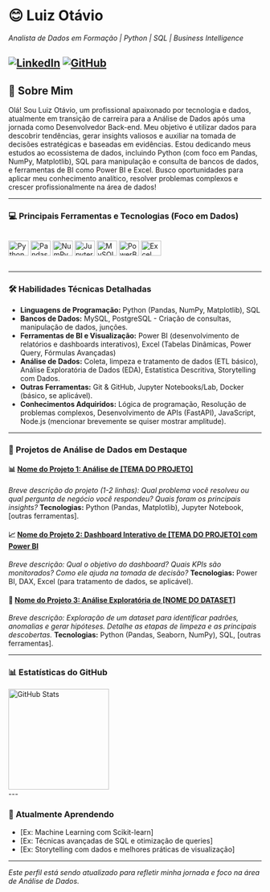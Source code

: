 # 😊 Luiz Otávio
*Analista de Dados em Formação | Python | SQL | Business Intelligence*

[![LinkedIn](https://img.shields.io/badge/LinkedIn-Conectar-blue?style=flat-square&logo=linkedin)](https://www.linkedin.com/in/luizotavioo/)
[![GitHub](https://img.shields.io/badge/GitHub-luzotavio-lightgrey?style=flat-square&logo=github)](https://github.com/luzotavio)
---

## 👋 Sobre Mim
Olá! Sou Luiz Otávio, um profissional apaixonado por tecnologia e dados, atualmente em transição de carreira para a Análise de Dados após uma jornada como Desenvolvedor Back-end. Meu objetivo é utilizar dados para descobrir tendências, gerar insights valiosos e auxiliar na tomada de decisões estratégicas e baseadas em evidências. Estou dedicando meus estudos ao ecossistema de dados, incluindo Python (com foco em Pandas, NumPy, Matplotlib), SQL para manipulação e consulta de bancos de dados, e ferramentas de BI como Power BI e Excel. Busco oportunidades para aplicar meu conhecimento analítico, resolver problemas complexos e crescer profissionalmente na área de dados!

---

### 💻 Principais Ferramentas e Tecnologias (Foco em Dados)
<div style="display: inline_block"><br>
  <img align="center" alt="Python" title="Python" height="30" width="40" src="https://cdn.jsdelivr.net/gh/devicons/devicon@latest/icons/python/python-original.svg">
  <img align="center" alt="Pandas" title="Pandas" height="30" width="40" src="https://cdn.jsdelivr.net/gh/devicons/devicon@latest/icons/pandas/pandas-original-wordmark.svg">
  <img align="center" alt="NumPy" title="NumPy" height="30" width="40" src="https://cdn.jsdelivr.net/gh/devicons/devicon@latest/icons/numpy/numpy-original-wordmark.svg">
  <img align="center" alt="Jupyter" title="Jupyter Notebook" height="30" width="40" src="https://cdn.jsdelivr.net/gh/devicons/devicon@latest/icons/jupyter/jupyter-original-wordmark.svg">
  <img align="center" alt="MySQL" title="SQL (MySQL)" height="30" width="40" src="https://cdn.jsdelivr.net/gh/devicons/devicon@latest/icons/mysql/mysql-original-wordmark.svg">
  <img align="center" alt="PowerBI" title="Power BI" height="30" width="40" src="https://img.shields.io/badge/PowerBI-F2C811?style=for-the-badge&logo=powerbi&logoColor=black">
  <img align="center" alt="Excel" title="Excel" height="30" width="40" src="https://img.shields.io/badge/Microsoft_Excel-217346?style=for-the-badge&logo=microsoft-excel&logoColor=white">
  </div>

<br/>

---

### 🛠️ Habilidades Técnicas Detalhadas

- **Linguagens de Programação:** Python (Pandas, NumPy, Matplotlib), SQL
- **Bancos de Dados:** MySQL, PostgreSQL - Criação de consultas, manipulação de dados, junções.
- **Ferramentas de BI e Visualização:** Power BI (desenvolvimento de relatórios e dashboards interativos), Excel (Tabelas Dinâmicas, Power Query, Fórmulas Avançadas)
- **Análise de Dados:** Coleta, limpeza e tratamento de dados (ETL básico), Análise Exploratória de Dados (EDA), Estatística Descritiva, Storytelling com Dados.
- **Outras Ferramentas:** Git & GitHub, Jupyter Notebooks/Lab, Docker (básico, se aplicável).
- **Conhecimentos Adquiridos:** Lógica de programação, Resolução de problemas complexos, Desenvolvimento de APIs (FastAPI), JavaScript, Node.js (mencionar brevemente se quiser mostrar amplitude).

---

### 🚀 Projetos de Análise de Dados em Destaque

#### 📊 [Nome do Projeto 1: Análise de [TEMA DO PROJETO]](URL_DO_SEU_REPOSITORIO_1)
*Breve descrição do projeto (1-2 linhas): Qual problema você resolveu ou qual pergunta de negócio você respondeu? Quais foram os principais insights?*
**Tecnologias:** Python (Pandas, Matplotlib), Jupyter Notebook, [outras ferramentas].

#### 📈 [Nome do Projeto 2: Dashboard Interativo de [TEMA DO PROJETO] com Power BI](URL_DO_SEU_REPOSITORIO_2_OU_LINK_PUBLICO_DO_DASHBOARD)
*Breve descrição: Qual o objetivo do dashboard? Quais KPIs são monitorados? Como ele ajuda na tomada de decisão?*
**Tecnologias:** Power BI, DAX, Excel (para tratamento de dados, se aplicável).

#### 🔎 [Nome do Projeto 3: Análise Exploratória de [NOME DO DATASET]](URL_DO_SEU_REPOSITORIO_3)
*Breve descrição: Exploração de um dataset para identificar padrões, anomalias e gerar hipóteses. Detalhe as etapas de limpeza e as principais descobertas.*
**Tecnologias:** Python (Pandas, Seaborn, NumPy), SQL, [outras ferramentas].

---

### 📊 Estatísticas do GitHub
<p>
  <img 
    align="left" 
    alt="GitHub Stats" 
    height="200" 
    src="https://github-readme-stats.vercel.app/api/top-langs/?username=luzotavio&theme=tokyonight&layout=compact&custom_title=Tecnologias&langs_count=9" 
  />
</p>
<br clear="left"/> ---

### 🌱 Atualmente Aprendendo
- [Ex: Machine Learning com Scikit-learn]
- [Ex: Técnicas avançadas de SQL e otimização de queries]
- [Ex: Storytelling com dados e melhores práticas de visualização]

---
*Este perfil está sendo atualizado para refletir minha jornada e foco na área de Análise de Dados.*
